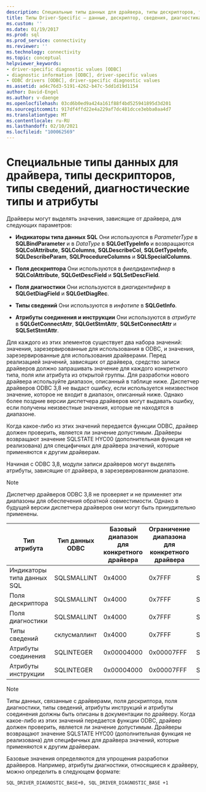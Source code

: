 ```yaml
---
description: Специальные типы данных для драйвера, типы дескрипторов, типы сведений, диагностические типы и атрибуты
title: Типы Driver-Specific — данные, дескриптор, сведения, диагностика | Документация Майкрософт
ms.custom: ''
ms.date: 01/19/2017
ms.prod: sql
ms.prod_service: connectivity
ms.reviewer: ''
ms.technology: connectivity
ms.topic: conceptual
helpviewer_keywords:
- driver-specific diagnostic values [ODBC]
- diagnostic information [ODBC], driver-specific values
- ODBC drivers [ODBC], driver-specific diagnostic values
ms.assetid: ad4c76d3-5191-4262-b47c-5dd1d19d1154
author: David-Engel
ms.author: v-daenge
ms.openlocfilehash: 03cd6b0ed9a424a161f88f4bd525941895d3d201
ms.sourcegitcommit: 917df4ffd22e4a229af7dc481dcce3ebba0aa4d7
ms.translationtype: MT
ms.contentlocale: ru-RU
ms.lasthandoff: 02/10/2021
ms.locfileid: "100062569"
---
```

# <a name="driver-specific-data-types-descriptor-types-information-types-diagnostic-types-and-attributes"></a>Специальные типы данных для драйвера, типы дескрипторов, типы сведений, диагностические типы и атрибуты
Драйверы могут выделять значения, зависящие от драйвера, для следующих параметров:  
  
-   **Индикаторы типа данных SQL** Они используются в *ParameterType* в **SQLBindParameter** и в *DataType* в **SQLGetTypeInfo** и возвращаются **SQLColAttribute**, **SQLColumns**, **SQLDescribeCol**, **SQLGetTypeInfo**, **SQLDescribeParam**, **SQLProcedureColumns** и **SQLSpecialColumns**.  
  
-   **Поля дескриптора** Они используются в *фиелдидентифиер* в **SQLColAttribute**, **SQLGetDescField** и **SQLSetDescField**.  
  
-   **Поля диагностики** Они используются в *диагидентифиер* в **SQLGetDiagField** и **SQLGetDiagRec**.  
  
-   **Типы сведений** Они используются в *инфотипе* в **SQLGetInfo**.  
  
-   **Атрибуты соединения и инструкции** Они используются в *атрибуте* в **SQLGetConnectAttr**, **SQLGetStmtAttr**, **SQLSetConnectAttr** и **SQLSetStmtAttr**.  
  
 Для каждого из этих элементов существует два набора значений: значения, зарезервированные для использования в ODBC, и значения, зарезервированные для использования драйверами. Перед реализацией значений, зависящих от драйвера, средство записи драйверов должно запрашивать значение для каждого конкретного типа, поля или атрибута из открытой группы. Для разработки нового драйвера используйте диапазон, описанный в таблице ниже. Диспетчер драйверов ODBC 3,8 не выдаст ошибку, если используется неизвестное значение, которое не входит в диапазон, описанный ниже. Однако более поздние версии диспетчера драйверов могут выдавать ошибку, если получены неизвестные значения, которые не находятся в диапазоне.  
  
 Когда какое-либо из этих значений передается функции ODBC, драйвер должен проверить, является ли значение допустимым. Драйверы возвращают значение SQLSTATE HYC00 (дополнительная функция не реализована) для специфичных для драйвера значений, которые применяются к другим драйверам.  
  
 Начиная с ODBC 3,8, модули записи драйверов могут выделять атрибуты, зависящие от драйвера, в зарезервированном диапазоне.  
  
> [!NOTE]  
>  Диспетчер драйверов ODBC 3,8 не проверяет и не применяет эти диапазоны для обеспечения обратной совместимости. Однако в будущей версии диспетчера драйверов они могут быть принудительно применены.  
  
|Тип атрибута|Тип данных ODBC|Базовый диапазон для конкретного драйвера|Ограничение диапазона для конкретного драйвера|Базовая константа ODBC для конкретного драйвера диапазон значений|  
|--------------------|--------------------|---------------------------------|----------------------------------|---------------------------------------------------------|  
|Индикаторы типа данных SQL|SQLSMALLINT|0x4000|0x7FFF|SQL_DRIVER_SQL_TYPE_BASE|  
|Поля дескриптора|SQLSMALLINT|0x4000|0x7FFF|SQL_DRIVER_DESCRIPTOR_BASE|  
|Поля диагностики|SQLSMALLINT|0x4000|0x7FFF|SQL_DRIVER_DIAGNOSTIC_BASE|  
|Типы сведений|склусмаллинт|0x4000|0x7FFF|SQL_DRIVER_INFO_TYPE_BASE|  
|Атрибуты соединения|SQLINTEGER|0x00004000|0x00007FFF|SQL_DRIVER_CONNECT_ATTR_BASE|  
|Атрибуты инструкции|SQLINTEGER|0x00004000|0x00007FFF|SQL_DRIVER_STATEMENT_ATTR_BASE|  
  
> [!NOTE]  
>  Типы данных, связанные с драйверами, поля дескриптора, поля диагностики, типы сведений, атрибуты инструкций и атрибуты соединения должны быть описаны в документации по драйверу. Когда какое-либо из этих значений передается функции ODBC, драйвер должен проверить, является ли значение допустимым. Драйверы возвращают значение SQLSTATE HYC00 (дополнительная функция не реализована) для специфичных для драйвера значений, которые применяются к другим драйверам.  
  
 Базовые значения определяются для упрощения разработки драйверов. Например, атрибуты диагностики, относящиеся к драйверу, можно определить в следующем формате:  
  
```  
SQL_DRIVER_DIAGNOSTIC_BASE+0, SQL_DRIVER_DIAGNOSTIC_BASE +1  
```
